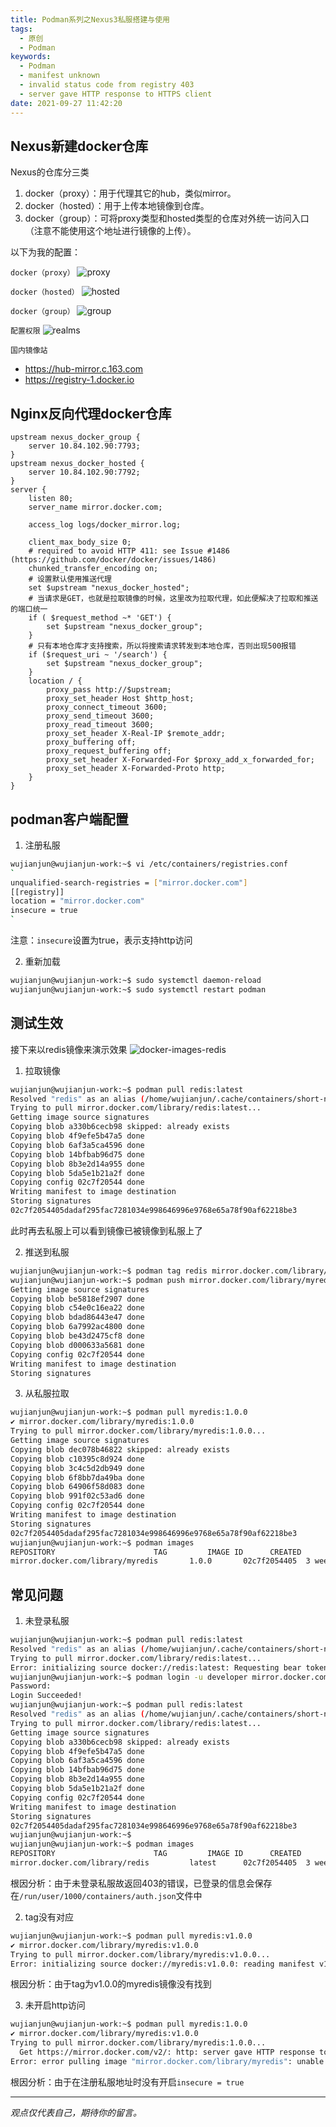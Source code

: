 ```yaml
---
title: Podman系列之Nexus3私服搭建与使用
tags:
  - 原创
  - Podman
keywords:
  - Podman
  - manifest unknown
  - invalid status code from registry 403
  - server gave HTTP response to HTTPS client
date: 2021-09-27 11:42:20
---
```


## Nexus新建docker仓库
Nexus的仓库分三类
1. docker（proxy）：用于代理其它的hub，类似mirror。
2. docker（hosted）：用于上传本地镜像到仓库。
3. docker（group）：可将proxy类型和hosted类型的仓库对外统一访问入口（注意不能使用这个地址进行镜像的上传）。

以下为我的配置：

`docker（proxy）`
![proxy](/images/docker-proxy.png)

`docker（hosted）`
![hosted](/images/docker-hosted.png)

`docker（group）`
![group](/images/docker-group.png)

`配置权限`
![realms](/images/docker-realms.png)

`国内镜像站`
 - https://hub-mirror.c.163.com
 - https://registry-1.docker.io

 
## Nginx反向代理docker仓库
```
upstream nexus_docker_group {
    server 10.84.102.90:7793;
}
upstream nexus_docker_hosted {
    server 10.84.102.90:7792;
}
server {
    listen 80;
    server_name mirror.docker.com;

    access_log logs/docker_mirror.log;

    client_max_body_size 0;
    # required to avoid HTTP 411: see Issue #1486 (https://github.com/docker/docker/issues/1486)
    chunked_transfer_encoding on;
    # 设置默认使用推送代理
    set $upstream "nexus_docker_hosted";
    # 当请求是GET，也就是拉取镜像的时候，这里改为拉取代理，如此便解决了拉取和推送的端口统一
    if ( $request_method ~* 'GET') {
        set $upstream "nexus_docker_group";
    }
    # 只有本地仓库才支持搜索，所以将搜索请求转发到本地仓库，否则出现500报错
    if ($request_uri ~ '/search') {
        set $upstream "nexus_docker_group";
    }
    location / {
        proxy_pass http://$upstream;
        proxy_set_header Host $http_host;
        proxy_connect_timeout 3600;
        proxy_send_timeout 3600;
        proxy_read_timeout 3600;
        proxy_set_header X-Real-IP $remote_addr;
        proxy_buffering off;
        proxy_request_buffering off;
        proxy_set_header X-Forwarded-For $proxy_add_x_forwarded_for;
        proxy_set_header X-Forwarded-Proto http;
    }
}
```

## podman客户端配置

1. 注册私服

```bash
wujianjun@wujianjun-work:~$ vi /etc/containers/registries.conf
`
unqualified-search-registries = ["mirror.docker.com"]
[[registry]]
location = "mirror.docker.com"
insecure = true
`
```
注意：`insecure`设置为true，表示支持http访问

2. 重新加载

```bash
wujianjun@wujianjun-work:~$ sudo systemctl daemon-reload
wujianjun@wujianjun-work:~$ sudo systemctl restart podman
```
## 测试生效

接下来以redis镜像来演示效果
![docker-images-redis](/images/docker-images-redis.png)

1. 拉取镜像

```bash
wujianjun@wujianjun-work:~$ podman pull redis:latest
Resolved "redis" as an alias (/home/wujianjun/.cache/containers/short-name-aliases.conf)
Trying to pull mirror.docker.com/library/redis:latest...
Getting image source signatures
Copying blob a330b6cecb98 skipped: already exists  
Copying blob 4f9efe5b47a5 done  
Copying blob 6af3a5ca4596 done  
Copying blob 14bfbab96d75 done  
Copying blob 8b3e2d14a955 done  
Copying blob 5da5e1b21a2f done  
Copying config 02c7f20544 done  
Writing manifest to image destination
Storing signatures
02c7f2054405dadaf295fac7281034e998646996e9768e65a78f90af62218be3
```
此时再去私服上可以看到镜像已被镜像到私服上了

2. 推送到私服

```bash
wujianjun@wujianjun-work:~$ podman tag redis mirror.docker.com/library/myredis:1.0.0
wujianjun@wujianjun-work:~$ podman push mirror.docker.com/library/myredis:1.0.0
Getting image source signatures
Copying blob be5818ef2907 done  
Copying blob c54e0c16ea22 done  
Copying blob bdad86443e47 done  
Copying blob 6a7992ac4800 done  
Copying blob be43d2475cf8 done  
Copying blob d000633a5681 done  
Copying config 02c7f20544 done  
Writing manifest to image destination
Storing signatures
```

3. 从私服拉取

```bash
wujianjun@wujianjun-work:~$ podman pull myredis:1.0.0
✔ mirror.docker.com/library/myredis:1.0.0
Trying to pull mirror.docker.com/library/myredis:1.0.0...
Getting image source signatures
Copying blob dec078b46822 skipped: already exists  
Copying blob c10395c8d924 done  
Copying blob 3c4c5d2db949 done  
Copying blob 6f8bb7da49ba done  
Copying blob 64906f58d083 done  
Copying blob 991f02c53ad6 done  
Copying config 02c7f20544 done  
Writing manifest to image destination
Storing signatures
02c7f2054405dadaf295fac7281034e998646996e9768e65a78f90af62218be3
wujianjun@wujianjun-work:~$ podman images
REPOSITORY                      TAG         IMAGE ID      CREATED      SIZE
mirror.docker.com/library/myredis       1.0.0       02c7f2054405  3 weeks ago  109 MB
```

## 常见问题
1. 未登录私服
```bash
wujianjun@wujianjun-work:~$ podman pull redis:latest
Resolved "redis" as an alias (/home/wujianjun/.cache/containers/short-name-aliases.conf)
Trying to pull mirror.docker.com/library/redis:latest...
Error: initializing source docker://redis:latest: Requesting bear token: invalid status code from registry 403 (Forbidden)
wujianjun@wujianjun-work:~$ podman login -u developer mirror.docker.com
Password:
Login Succeeded!
wujianjun@wujianjun-work:~$ podman pull redis:latest
Resolved "redis" as an alias (/home/wujianjun/.cache/containers/short-name-aliases.conf)
Trying to pull mirror.docker.com/library/redis:latest...
Getting image source signatures
Copying blob a330b6cecb98 skipped: already exists  
Copying blob 4f9efe5b47a5 done  
Copying blob 6af3a5ca4596 done  
Copying blob 14bfbab96d75 done  
Copying blob 8b3e2d14a955 done  
Copying blob 5da5e1b21a2f done  
Copying config 02c7f20544 done  
Writing manifest to image destination
Storing signatures
02c7f2054405dadaf295fac7281034e998646996e9768e65a78f90af62218be3
wujianjun@wujianjun-work:~$
wujianjun@wujianjun-work:~$ podman images
REPOSITORY                      TAG         IMAGE ID      CREATED      SIZE
mirror.docker.com/library/redis         latest      02c7f2054405  3 weeks ago  109 MB
```
根因分析：由于未登录私服故返回403的错误，已登录的信息会保存在`/run/user/1000/containers/auth.json`文件中

2. tag没有对应
```bash
wujianjun@wujianjun-work:~$ podman pull myredis:v1.0.0
✔ mirror.docker.com/library/myredis:v1.0.0
Trying to pull mirror.docker.com/library/myredis:v1.0.0...
Error: initializing source docker://myredis:v1.0.0: reading manifest v1.0.0 in mirror.docker.com/library/myredis: manifest unknown: manifest unknown
```
根因分析：由于tag为v1.0.0的myredis镜像没有找到

3. 未开启http访问
```bash
wujianjun@wujianjun-work:~$ podman pull myredis:1.0.0
✔ mirror.docker.com/library/myredis:v1.0.0
Trying to pull mirror.docker.com/library/myredis:1.0.0...
  Get https://mirror.docker.com/v2/: http: server gave HTTP response to HTTPS client
Error: error pulling image "mirror.docker.com/library/myredis": unable to pull mirror.docker.com/library/myredis: unable to pull image: Error initializing source docker://mirror.docker.com/library/myredis:1.0.0: error pinging docker registry mirror.docker.com: Get https://mirror.docker.com/v2/: http: server gave HTTP response to HTTPS client
```
根因分析：由于在注册私服地址时没有开启`insecure = true`

-----

*观点仅代表自己，期待你的留言。*
